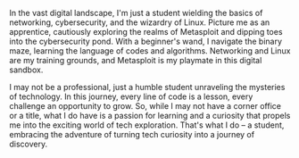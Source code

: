 In the vast digital landscape, I'm just a student wielding the basics of networking, cybersecurity, and the wizardry of Linux. Picture me as an apprentice, cautiously exploring the realms of Metasploit and dipping toes into the cybersecurity pond. With a beginner's wand, I navigate the binary maze, learning the language of codes and algorithms. Networking and Linux are my training grounds, and Metasploit is my playmate in this digital sandbox.

I may not be a professional, just a humble student unraveling the mysteries of technology. In this journey, every line of code is a lesson, every challenge an opportunity to grow. So, while I may not have a corner office or a title, what I do have is a passion for learning and a curiosity that propels me into the exciting world of tech exploration. That's what I do – a student, embracing the adventure of turning tech curiosity into a journey of discovery.
